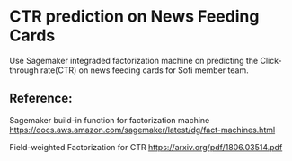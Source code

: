 # CTR prediction on News Feeding Cards

Use Sagemaker integraded factorization machine on predicting the Click-through rate(CTR) on news feeding cards for Sofi member team.

## Reference:
Sagemaker build-in function for factorization machine
https://docs.aws.amazon.com/sagemaker/latest/dg/fact-machines.html

Field-weighted Factorization for CTR
https://arxiv.org/pdf/1806.03514.pdf




